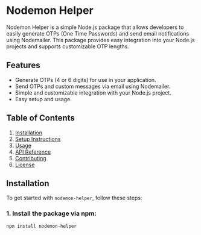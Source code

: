 # Nodemon Helper

Nodemon Helper is a simple Node.js package that allows developers to easily generate OTPs (One Time Passwords) and send email notifications using Nodemailer. This package provides easy integration into your Node.js projects and supports customizable OTP lengths.

## Features
- Generate OTPs (4 or 6 digits) for use in your application.
- Send OTPs and custom messages via email using Nodemailer.
- Simple and customizable integration with your Node.js project.
- Easy setup and usage.

## Table of Contents
1. [Installation](#installation)
2. [Setup Instructions](#setup-instructions)
3. [Usage](#usage)
4. [API Reference](#api-reference)
5. [Contributing](#contributing)
6. [License](#license)

## Installation

To get started with `nodemon-helper`, follow these steps:

### 1. Install the package via npm:

```bash
npm install nodemon-helper

